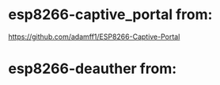 # esp8266-captive_portal from:
https://github.com/adamff1/ESP8266-Captive-Portal
# esp8266-deauther from:
